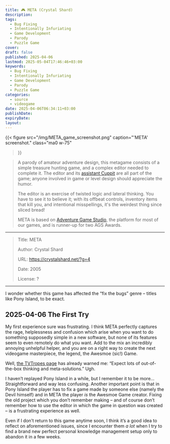 ```yaml
---
title: 🎮 META (Crystal Shard)
description: 
tags: 
  - Bug Fixing
  - Intentionally Infuriating
  - Game Development
  - Parody
  - Puzzle Game
cover: 
draft: false
published: 2025-04-06
lastmod: 2025-05-04T17:46:46+03:00
keywords:
  - Bug Fixing
  - Intentionally Infuriating
  - Game Development
  - Parody
  - Puzzle Game
categories:
  - source
  - videogame
date: 2025-04-06T06:34:11+03:00
publishDate: 
expiryDate: 
layout: 
---
```


{{< figure
  src="/img/META_game_screenshot.png"
  caption="'META' screenshot."
  class="ma0 w-75"
>}}

> A parody of amateur adventure design, this metagame consists of a simple treasure hunting game, and a complex editor needed to complete it. The editor and its [assistant Cuppit](https://crystalshard.net/index.php?f=cuppit) are all part of the game; anyone involved in game or level design should appreciate the humor.
> 
> The editor is an exercise of twisted logic and lateral thinking. You have to see it to believe it; with its offbeat controls, inventory items that kill you, and intentional misspellings, it's the weirdest thing since sliced bread!
> 
> META is based on [Adventure Game Studio](http://www.adventuregamestudio.co.uk), the platform for most of our games, and is runner-up for two AGS Awards.

---

> Title: META
> 
> Author: Crystal Shard
> 
> URL: https://crystalshard.net/?g=4
> 
> Date: 2005
>
> License: ?

---

I wonder whether this game has affected the “fix the bugs” genre – titles like Pony Island, to be exact.
## 2025-04-06 The First Try
My first experience sure was frustrating. I think META perfectly captures the rage, helplessness and confusion which arise when you want to do something supposedly simple in a new software, but none of its features seem to even remotely do what you want. Add to the mix an incredibly annoying unhelpful helper, and you are on a right way to create the next videogame masterpiece, the legend, the Awesmoe (sic!) Game.

Well, [the TVTropes page](https://tvtropes.org/pmwiki/pmwiki.php/VideoGame/Meta2005) has already warned me: “Expect lots of out-of-the-box thinking and meta-solutions.” Ugh.

I haven’t replayed Pony Island in a while, but I remember it to be more… Straightforward and way less confusing. Another important point is that in Pony Island the player has to fix a game made by someone else (namely the Devil himself) and in META the player *is* the Awesmoe Game creator. Fixing the old project which you don’t remember making – and of course don’t remember how to use the editor in which the game in question was created – is a frustrating experience as well.

Even if I don’t return to this game anytime soon, I think it’s a good idea to reflect on aforementioned issues, since I encounter them *a lot* when I try to find a brand new perfect personal knowledge management setup only to abandon it in a few weeks.
